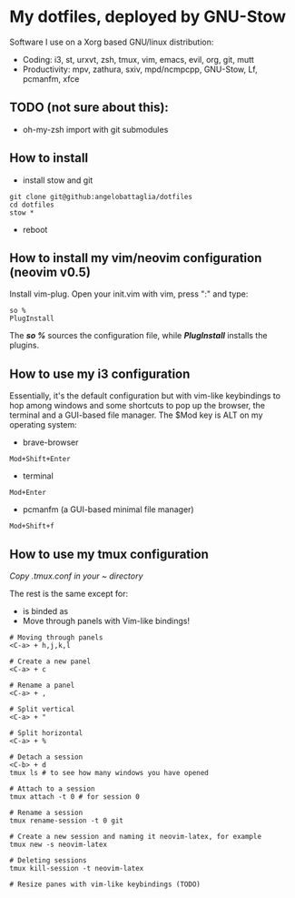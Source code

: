 # My dotfiles, deployed by GNU-Stow

Software I use on a Xorg based GNU/linux distribution:
- Coding: i3, st, urxvt, zsh, tmux, vim, emacs, evil, org, git, mutt
- Productivity: mpv, zathura, sxiv, mpd/ncmpcpp, GNU-Stow, Lf, pcmanfm, xfce

## TODO (not sure about this):
- oh-my-zsh import with git submodules

## How to install
- install stow and git
```
git clone git@github:angelobattaglia/dotfiles
cd dotfiles
stow *
```
- reboot

## How to install my vim/neovim configuration (neovim v0.5)

Install vim-plug. Open your init.vim with vim, press ":" and type:

```
so % 
PlugInstall
```

The ***so %*** sources the configuration file, while ***PlugInstall*** installs the plugins.

## How to use my i3 configuration

Essentially, it's the default configuration but with vim-like keybindings to hop among
windows and some shortcuts to pop up the browser, the terminal and a GUI-based file manager.
The $Mod key is ALT on my operating system:
- brave-browser
```
Mod+Shift+Enter
```
- terminal
```
Mod+Enter
```
- pcmanfm (a GUI-based minimal file manager)
```
Mod+Shift+f
```

## How to use my tmux configuration

*Copy .tmux.conf in your ~ directory*

The rest is the same except for:
- <C-b> is binded as <C-a>
- Move through panels with Vim-like bindings!

```
# Moving through panels
<C-a> + h,j,k,l

# Create a new panel
<C-a> + c 

# Rename a panel
<C-a> + ,

# Split vertical
<C-a> + "

# Split horizontal
<C-a> + %

# Detach a session
<C-b> + d
tmux ls # to see how many windows you have opened

# Attach to a session
tmux attach -t 0 # for session 0

# Rename a session
tmux rename-session -t 0 git

# Create a new session and naming it neovim-latex, for example
tmux new -s neovim-latex

# Deleting sessions
tmux kill-session -t neovim-latex

# Resize panes with vim-like keybindings (TODO)
```
